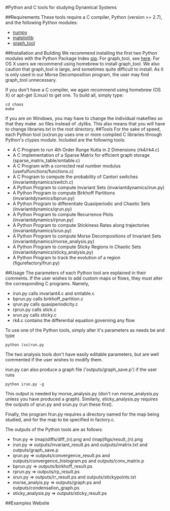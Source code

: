 #Python and C tools for studying Dynamical Systems

##Requirements
These tools require a C compiler, Python (version >= 2.7), and the following Python modules:
- [numpy](http://www.numpy.org/)
- [matplotlib](http://matplotlib.org/)
- [graph_tool](https://graph-tool.skewed.de/)

##Installation and Building
We recommend installing the first two Python modules with the Python Package Index [pip](https://pypi.python.org/pypi/pip).
For graph\_tool, see [here](https://graph-tool.skewed.de/download). For OS X users we recommend using homebrew to install graph\_tool. We also caution that graph\_tool is large, and sometimes quite difficult to install. As it is only used in our Morse Decomposition program, the user may find graph\_tool unnecessary.

If you don't have a C compiler, we again recommend using homebrew (OS X) or apt-get (Linux) to get one. To build all, simply type:

```
cd chaos
make
```

If you are on Windows, you may have to change the individual makefiles so that they make .so files instead of .dylibs. This also means that you will have to change libraries.txt in the root directory. 
##Tools
For the sake of speed, each Python tool (xx)run.py uses one or more compiled C libraries through Python's ctypes module. Included are the following tools:
 - A C Program to run 4th Order Runge Kutta in 2 Dimensions (rk4/rk4.c)
 - A C implementation of a Sparse Matrix for efficient graph storage (sparse\_matrix\_table/smtable.c)
 - A C Program with a corrected real number modulus (usefulfunctions/functions.c)
 - A C Program to compute the probability of Cantori switches (invariantdynamics/switch.c)
 - A Python Program to compute Invariant Sets (invariantdynamics/irun.py)
 - A Python Program to compute Birkhoff Partitions (invariantdynamics/bprun.py)
 - A Python Program to differentiate Quasiperiodic and Chaotic Sets (invariantdynamics/qrun.py)
 - A Python Program to compute Recurrence Plots (invariantdynamics/rprun.py)
 - A Python Program to compute Stickiness Rates along trajectories (invariantdynamics/srun.py)
 - A Python Program to compute Morse Decompositions of Invariant Sets (invariantdynamics/morse_analysis.py)
 - A Python Program to compute Sticky Regions in Chaotic Sets (invariantdynamics/sticky_analysis.py)
 - A Python Program to track the evolution of a region (figurefactory/frun.py)

##Usage
The parameters of each Python tool are explained in their comments. If the user wishes to add custom maps or flows, they must alter the corresponding C programs. Namely,
 - irun.py calls invariant4.c and smtable.c
 - bprun.py calls birkhoff_partition.c
 - qrun.py calls quasiperiodicity.c
 - rprun.py calls stick.c
 - srun.py calls sticky.c
 - rk4.c contains the differential equation governing any flow

To use one of the Python tools, simply alter it's parameters as needs be and type
```
python (xx)run.py
```
The two analysis tools don't have easily editable parameters, but are well commented if the user wishes to modify them. 

irun.py can also produce a graph file ('outputs/graph_save.p') if the user runs
```
python irun.py -g
```
This output is needed by morse\_analysis.py (don't run morse\_analysis.py unless you have produced a graph).
Similarly, sticky\_analysis.py requires the outputs of qrun.py and srun.py (run these first).

Finally, the program frun.py requires a directory named for the map being studied, 
and for the map to be specified in factory.c.

The outputs of the Python tools are as follows:
 - frun.py => (map)diffs/diff\_(n).png and (map)figs/result\_(n).png
 - irun.py => outputs/invariant\_result.ps and outputs/imatrix.txt and outputs/graph_save.p
 - qrun.py => outputs/convergence\_result.ps and outputs/convergence\_histogram.ps and outputs/conv\_matrix.p
 - bprun.py => outputs/birkhoff_result.ps
 - rprun.py => outputs/rp_result.ps
 - srun.py => outputs/rr_result.ps and outputs/stickypoints.txt
 - morse\_analyis.py => outputs/graph.ps and outputs/condensation\_graph.ps
 - sticky\_analysis.py => outputs/sticky\_result.ps

##Examples Website
